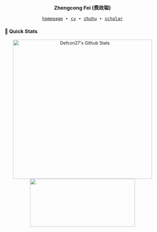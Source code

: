 <h3 align="center"> Zhengcong Fei (费政聪) </h3>


<p align="center">
  <samp>
    <a href="https://feizc.github.io/resume/">homepage</a> ∙
    <a href="https://feizc.github.io/resume/CV.pdf">cv</a> ∙ 
    <a href="https://www.zhihu.com/people/mai-zi-31-63">zhuhu</a> ∙ 
    <a href="https://scholar.google.com/citations?user=_43YnBcAAAAJ&hl=zh-CN">scholar</a>
  </samp>
</p>


### 🚀 Quick Stats
<p align="center">
<img width="450" align="center" src="https://github-readme-stats-defcon27.vercel.app/api?username=Defcon27&show_icons=true&line_height=21&theme=react" alt="Defcon27's Github Stats" />
<img width="340" height="155" align="center" 
     src="https://github-readme-stats-defcon27.vercel.app/api/top-langs/?username=Defcon27&langs_count=6&hide=handlebars,jupyter notebook,css&theme=react&line_height=27&layout=compact" />
</p>



<!--
**feizc/feizc** is a ✨ _special_ ✨ repository because its `README.md` (this file) appears on your GitHub profile.

Here are some ideas to get you started:

- 🔭 I’m currently working on ...
- 🌱 I’m currently learning ...
- 👯 I’m looking to collaborate on ...
- 🤔 I’m looking for help with ...
- 💬 Ask me about ...
- 📫 How to reach me: ...
- 😄 Pronouns: ...
- ⚡ Fun fact: ...
-->
